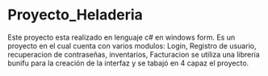 # Proyecto_Heladeria
Este proyecto esta realizado en lenguaje c# en windows form.
Es un proyecto en el cual cuenta con varios modulos: Login, Registro de usuario, recuperacion de contraseñas, inventarios, Facturacion se utiliza una libreria bunifu 
para la creación de la interfaz y se tabajó en 4 capaz el proyecto.
